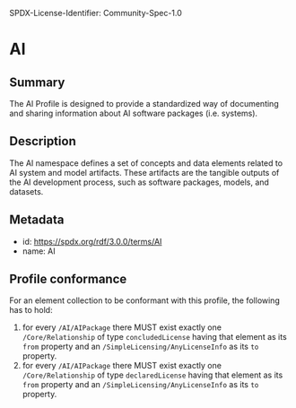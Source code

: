SPDX-License-Identifier: Community-Spec-1.0

# AI

## Summary

The AI Profile is designed to provide a standardized way of documenting and
sharing information about AI software packages (i.e. systems).

## Description

The AI namespace defines a set of concepts and data elements related to AI
system and model artifacts. These artifacts are the tangible outputs of the AI
development process, such as software packages, models, and datasets.

## Metadata

- id: https://spdx.org/rdf/3.0.0/terms/AI
- name: AI

## Profile conformance

For an element collection to be conformant with this profile,
the following has to hold:

1. for every `/AI/AIPackage` there MUST exist exactly one `/Core/Relationship`
   of type `concludedLicense` having that element as its `from` property
   and an `/SimpleLicensing/AnyLicenseInfo` as its `to` property.
2. for every `/AI/AIPackage` there MUST exist exactly one `/Core/Relationship`
   of type `declaredLicense` having that element as its `from` property
   and an `/SimpleLicensing/AnyLicenseInfo` as its `to` property.
